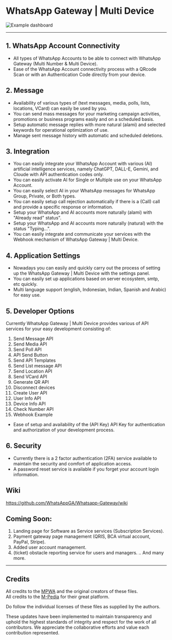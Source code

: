# WhatsApp Gateway | Multi Device

![Example dashboard](https://i.imgur.com/KvHOJQc.png)

----------

## 1. WhatsApp Account Connectivity

- All types of WhatsApp Accounts to be able to connect with WhatsApp Gateway (Multi Number & Multi Device).
- Ease of the WhatsApp Account connectivity process with a QRcode Scan or with an Authentication Code directly from your device.

## 2. Message

- Availability of various types of (text messages, media, polls, lists, locations, VCard) can easily be used by you.
- You can send mass messages for your marketing campaign activities, promotions or business programs easily and on a scheduled basis.
- Setup automatic message replies with more natural (alami) and selected keywords for operational optimization of use.
- Manage sent message history with automatic and scheduled deletions.

## 3. Integration

- You can easily integrate your WhatsApp Account with various (AI) artificial intelligence services, namely ChatGPT, DALL-E, Gemini, and Cloude with API authentication codes only.
- You can easily activate AI for Single or Multiple use on your WhatsApp Account.
- You can easily select AI in your WhatsApp messages for WhatsApp Group, Private, or Both types.
- You can easily setup call rejection automatically if there is a (Call) call and provide a specific response or information.
- Setup your WhatsApp and AI accounts more naturally (alami) with "Already read" status".
- Setup your WhatsApp and AI accounts more naturally (natural) with the status "Typing...".
- You can easily integrate and communicate your services with the Webhook mechanism of WhatsApp Gateway | Multi Device.

## 4. Application Settings

- Nowadays you can easily and quickly carry out the process of setting up the WhatsApp Gateway | Multi Device with the settings panel.
- You can easily set up applications based on server ecosystem, smtp, etc quickly.
- Multi language support (english, Indonesian, Indian, Spanish and Arabic) for easy use.

## 5. Developer Options

Currently WhatsApp Gateway | Multi Device provides various of API services for your easy development consisting of:
1. Send Message API
2. Send Media API
3. Send Poll API
4. API Send Button
5. Send API Templates
6. Send List message API
7. Send Location API
8. Send VCard API
9. Generate QR API
10. Disconnect devices
11. Create User API
12. User Info API
13. Device Info API
14. Check Number API
15. Webhook Example

- Ease of setup and availability of the (API Key) API Key for authentication and authorization of your development process.

## 6. Security

- Currently there is a 2 factor authentication (2FA) service available to maintain the security and comfort of application access.
- A password reset service is available if you forget your account login information.

## Wiki
https://github.com/WhatsAppGA/Whatsapp-Gateway/wiki

## Coming Soon:

1. Landing page for Software as Service services (Subscription Services).
2. Payment gateway page management (QRIS, BCA virtual account, PayPal, Stripe).
3. Added user account management.
4. (ticket) obstacle reporting service for users and managers.
.. And many more.

----------

## Credits

All credits to the [MPWA](https://m-pedia.my.id) and the original creators of these files.</br>
All credits to the [M-Pedia](https://m-pedia.my.id) for their great platform.

Do follow the individual licenses of these files as supplied by the authors.

These updates have been implemented to maintain transparency and uphold the highest standards of integrity and respect for the work of all contributors. We appreciate the collaborative efforts and value each contribution represented.
